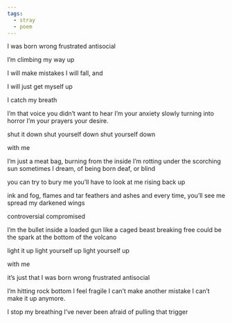 ```yaml
---
tags:
  - stray
  - poem
---
```

I was born wrong
frustrated
antisocial

I’m climbing my way up

I will make mistakes
I will fall, and 

I will just get myself up

I catch my breath

I’m that voice 
you didn’t want to hear
I’m your anxiety
slowly turning into horror
I’m your prayers
your desire.

shut it down
shut yourself down
shut yourself down

with me

I’m just a meat bag, burning from the inside
I’m rotting under the scorching sun
sometimes I dream, of being born
deaf, or
blind

you can try to bury me
you’ll have to look at me rising back up

ink and fog, flames and tar
feathers and ashes
and every time, you’ll see me
spread my darkened wings

controversial
compromised

I’m the bullet inside a loaded gun
like a caged beast breaking free
could be the spark at the bottom of the volcano

light it up
light yourself up
light yourself up

with me

it’s just that I was born wrong
frustrated
antisocial

I’m hitting rock bottom
I feel fragile
I can’t make another mistake
I can’t make it up anymore.

I stop my breathing
I’ve never been afraid of pulling that trigger